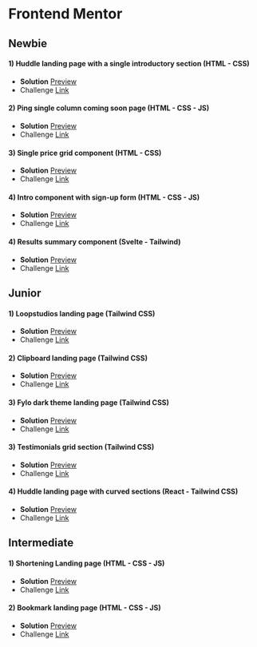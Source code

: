 # Frontend Mentor

## Newbie

#### 1) Huddle landing page with a single introductory section (HTML - CSS)

- **Solution** [Preview](https://wonderful-dragon-7adc8e.netlify.app/)
- Challenge [Link](https://www.frontendmentor.io/solutions/huddle-landing-page-with-a-single-introductory-section-using-css-flex-VgnwX-ssiO)

#### 2) Ping single column coming soon page (HTML - CSS - JS)

- **Solution** [Preview](https://62d49ba90eebee3e599d4540--marvelous-shortbread-ee7162.netlify.app/)
- Challenge [Link](https://www.frontendmentor.io/solutions/newbie-ping-single-column-coming-soon-page-DrHse4qFNK)

#### 3) Single price grid component (HTML - CSS)

- **Solution** [Preview](https://62d7c460b37fce1c7a6ee956--sprightly-kulfi-ae9ed0.netlify.app/)
- Challenge [Link](https://www.frontendmentor.io/solutions/my-third-challenge-from-newbie-BV-8r040bG)

#### 4) Intro component with sign-up form (HTML - CSS - JS)

- **Solution** [Preview](https://62d849b84233cb1e23c814aa--ornate-biscuit-57b53b.netlify.app/)
- Challenge [Link](https://www.frontendmentor.io/solutions/intro-component-with-signup-form-f7BLbn5N3F)

#### 4) Results summary component (Svelte - Tailwind)

- **Solution** [Preview](https://frontend-mentor-challenges-indol.vercel.app/)
- Challenge [Link](https://www.frontendmentor.io/challenges/results-summary-component-CE_K6s0maV)

## Junior

#### 1) Loopstudios landing page (Tailwind CSS)

- **Solution** [Preview](https://zippy-souffle-0b3dc9.netlify.app/)
- Challenge [Link](https://www.frontendmentor.io/solutions/loopstudios-landing-page-with-tailwindcss-0IXQbffRcO)

#### 2) Clipboard landing page (Tailwind CSS)

- **Solution** [Preview](https://clipboardlandingpageproject.netlify.app/)
- Challenge [Link](https://www.frontendmentor.io/solutions/clipboard-landing-page-with-tailwindcss-UqjUf14RAB)

#### 3) Fylo dark theme landing page (Tailwind CSS)

- **Solution** [Preview](https://62efe35a6dd43622289736a3--preeminent-souffle-29a501.netlify.app/)
- Challenge [Link](https://www.frontendmentor.io/solutions/fylo-dark-theme-with-tailwindcss-upPvO3g6vh)

#### 3) Testimonials grid section (Tailwind CSS)

- **Solution** [Preview](https://sweet-bonbon-5e726b.netlify.app/)
- Challenge [Link](https://www.frontendmentor.io/solutions/testimonials-grid-section-with-tailwindcss-PVknB_wkqv)

#### 4) Huddle landing page with curved sections (React - Tailwind CSS)

- **Solution** [Preview](https://62fafa712735c33dfc5d3a48--eclectic-sherbet-0fd36f.netlify.app/)
- Challenge [Link](https://www.frontendmentor.io/solutions/huddle-landing-page-with-react-tailwidcss--uwqBSi6VO)

## Intermediate

#### 1) Shortening Landing page (HTML - CSS - JS)

- **Solution** [Preview](https://effervescent-froyo-05572c.netlify.app/)
- Challenge [Link](https://www.frontendmentor.io/solutions/shortening-landing-page-with-tailwindcss-for-now-htmlcssjs-2GU-z7VyBM)

#### 2) Bookmark landing page (HTML - CSS - JS)

- **Solution** [Preview](https://62f032bee9b20f55423aacd5--jolly-conkies-7b556c.netlify.app/)
- Challenge [Link](https://www.frontendmentor.io/solutions/bookmark-landing-page-with-tailwindcss-DptZl9aonk)
